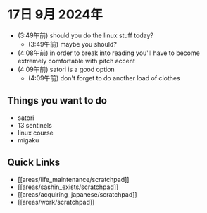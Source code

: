 # 17日 9月 2024年
- (3:49午前) should you do the linux stuff today?
  - (3:49午前) maybe you should?
- (4:08午前) in order to break into reading you'll have to become extremely comfortable with pitch accent
- (4:09午前) satori is a good option
  - (4:09午前) don't forget to do another load of clothes


## Things you want to do
- satori
- 13 sentinels
- linux course
- migaku




 



## Quick Links
- [[areas/life_maintenance/scratchpad]]
- [[areas/sashin_exists/scratchpad]]
- [[areas/acquiring_japanese/scratchpad]]
- [[areas/work/scratchpad]]
